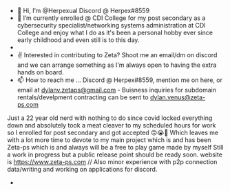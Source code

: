 - 👋 Hi, I’m @Herpexual Discord @ Herpex#8559
- 🌱 I’m currently enrolled @ CDI College for my post secondary as a cybersecurity specialist/networking systems administration at CDI College and enjoy what I do as it's been a personal hobby ever since early childhood and even still is to this day.
- 
- ✌ Interested in contributing to Zeta? Shoot me an email/dm on discord and we can arrange something as I'm always open to having the extra hands on board.
- 📫 How to reach me ... Discord @ Herpex#8559, mention me on here, or email at dylanv.zetaps@gmail.com - Buisness inquiries for subdomain rentals/develpment contracting can be sent to dylan.venus@zeta-ps.com

Just a 22 year old nerd with nothing to do since covid locked everything down and absolutely took a meat cleaver to my scheduled hours for work so I enrolled for post secondary and got accepted 🙃😭🤣 Which leaves me with a lot more time to devote to my main project which is and has been Zeta-ps which is and always will be a free to play game made by myself Still a work in progress but a public release point should be ready soon. website is https://www.zeta-ps.com // Also minor experience with p2p connection data/writing and working on applications for discord.


-
